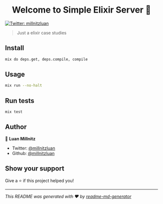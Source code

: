 <h1 align="center">Welcome to Simple Elixir Server 👋</h1>
<p>
  <a href="https://twitter.com/millnitzluan">
    <img alt="Twitter: millnitzluan" src="https://img.shields.io/twitter/follow/millnitzluan.svg?style=social" target="_blank" />
  </a>
</p>

> Just a elixir case studies

## Install

```sh
mix do deps.get, deps.compile, compile
```

## Usage

```sh
mix run --no-halt
```

## Run tests

```sh
mix test
```

## Author

👤 **Luan Millnitz**

* Twitter: [@millnitzluan](https://twitter.com/millnitzluan)
* Github: [@millnitzluan](https://github.com/millnitzluan)

## Show your support

Give a ⭐️ if this project helped you!

***
_This README was generated with ❤️ by [readme-md-generator](https://github.com/kefranabg/readme-md-generator)_
